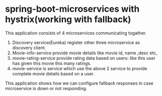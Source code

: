 # spring-boot-microservices with hystrix(working with fallback)

This application consists of 4 microservices communicating togather.

1. Discovery service(Eureka) register other three microservice as discovery client.
2. Movie-info-service provide movie details like movie id, name ,desc etc,
3. movie-rating-service provide rating data based on users: like this user has given this movie this many ratings.
4. movie-service is service which  use the above 2 service to provide complete movie  details based on a user.


This application shows how we can configure fallback responses in case microservice is down or not responding.
